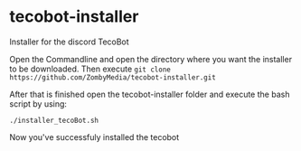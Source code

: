 # tecobot-installer
Installer for the discord TecoBot


Open the Commandline and open the directory where you want the installer to be downloaded.
Then execute ```git clone https://github.com/ZombyMedia/tecobot-installer.git```

After that is finished open the tecobot-installer folder and execute the bash script by using:

```./installer_tecoBot.sh```

Now you've successfuly installed the tecobot
